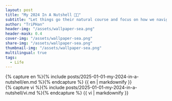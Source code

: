```yaml
---
layout: post
title: "My 2024 In A Nutshell 🎇🌸"
subtitle: "Let things go their natural course and focus on how we navigate them instead of trying to control them."
author: "TriPHan"
header-img: "/assets/wallpaper-sea.png"
header-mask: 0.4
cover-img: "/assets/wallpaper-sea.png"
share-img: "/assets/wallpaper-sea.png"
thumbnail-img: "/assets/wallpaper-sea.png"
multilingual: true
tags:
  - Life
---
```


<!-- English Version -->
<div class="en post-container">
    {% capture en %}{% include posts/2025-01-01-my-2024-in-a-nutshell/en.md %}{% endcapture %}
    {{ en | markdownify }}
</div>

<!-- Vietnamese Version -->
<div class="vi post-container">
    {% capture vi %}{% include posts/2025-01-01-my-2024-in-a-nutshell/vi.md %}{% endcapture %}
    {{ vi | markdownify }}
</div>
